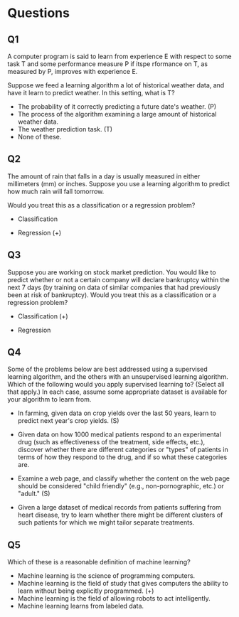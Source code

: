 # Questions

## Q1
A computer program is said to learn from experience E with respect to some task T and some performance measure P if itspe rformance on T, as measured by P, improves with experience E.

Suppose we feed a learning algorithm a lot of historical weather data, and have it learn to predict weather. In this setting, what is T?

- The probability of it correctly predicting a future date's weather. (P)
- The process of the algorithm examining a large amount of historical weather data.
- The weather prediction task. (T)
- None of these.

## Q2

The amount of rain that falls in a day is usually measured in either millimeters (mm) or inches. Suppose you use a learning algorithm to predict how much rain will fall tomorrow.

Would you treat this as a classification or a regression problem?

- Classification

- Regression (+)

## Q3

Suppose you are working on stock market prediction. You would like to predict whether or not a certain company will declare bankruptcy within the next 7 days (by training on data of similar companies that had previously been at risk of bankruptcy). Would you treat this as a classification or a regression problem?

- Classification (+)

- Regression

## Q4

Some of the problems below are best addressed using a supervised learning algorithm, and the others with an unsupervised learning algorithm. Which of the following would you apply supervised learning to? (Select all that apply.) In each case, assume some appropriate dataset is available for your algorithm to learn from.

- In farming, given data on crop yields over the last 50 years, learn to predict next year's crop yields. (S)

- Given data on how 1000 medical patients respond to an experimental drug (such as effectiveness of the treatment, side effects, etc.), discover whether there are different categories or "types" of patients in terms of how they respond to the drug, and if so what these categories are.

- Examine a web page, and classify whether the content on the web page should be considered "child friendly" (e.g., non-pornographic, etc.) or "adult." (S)

- Given a large dataset of medical records from patients suffering from heart disease, try to learn whether there might be different clusters of such patients for which we might tailor separate treatments.


## Q5

Which of these is a reasonable definition of machine learning?


- Machine learning is the science of programming computers.
- Machine learning is the field of study that gives computers the ability to learn without being explicitly programmed. (+)
- Machine learning is the field of allowing robots to act intelligently.
- Machine learning learns from labeled data.